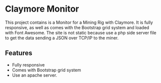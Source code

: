 # Claymore Monitor
This project contains is a Monitor for a Mining Rig with Claymore. It is fully responsive, as well as comes with the Bootstrap grid system and loaded with Font Awesome. The site is not static because use a php side server file to get the data sending a JSON over TCP/IP to the miner. 

## Features

* Fully responsive
* Comes with Bootstrap grid system
* Use an apache server.